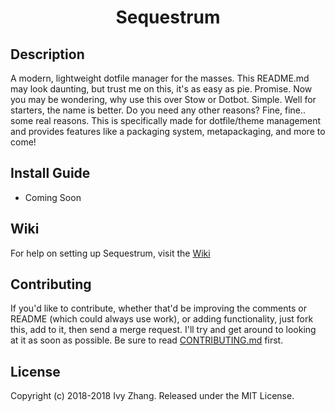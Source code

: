 <div align="center">
	<h1>Sequestrum</h1>
</div>

## Description
A modern, lightweight dotfile manager for the masses. This README.md may look daunting, but trust me on this, it's as easy as pie.
Promise. Now you may be wondering, why use this over Stow or Dotbot. Simple. Well for starters, the name is better. Do you need any
other reasons? Fine, fine.. some real reasons. This is specifically made for dotfile/theme management and provides features like a packaging system, 
metapackaging, and more to come!

## Install Guide
- Coming Soon

## Wiki
For help on setting up Sequestrum, visit the [Wiki](https://github.com/iiPlasma/sequestrum/wiki)

## Contributing
If you'd like to contribute, whether that'd be improving the comments or README (which could always use work), or adding functionality,
just fork this, add to it, then send a merge request. I'll try and get around to looking at it as soon as possible.
Be sure to read [CONTRIBUTING.md](CONTRIBUTING.md) first.

## License
Copyright (c) 2018-2018 Ivy Zhang. Released under the MIT License.
